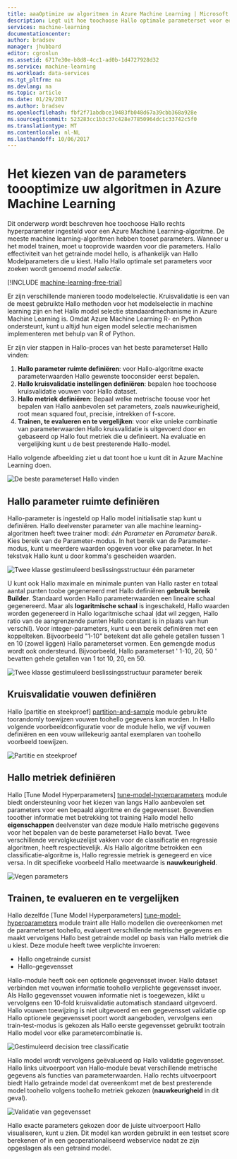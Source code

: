 ```yaml
---
title: aaaOptimize uw algoritmen in Azure Machine Learning | Microsoft Docs
description: Legt uit hoe toochoose Hallo optimale parameterset voor een Azure Machine Learning-algoritme.
services: machine-learning
documentationcenter: 
author: bradsev
manager: jhubbard
editor: cgronlun
ms.assetid: 6717e30e-b8d8-4cc1-ad0b-1d4727928d32
ms.service: machine-learning
ms.workload: data-services
ms.tgt_pltfrm: na
ms.devlang: na
ms.topic: article
ms.date: 01/29/2017
ms.author: bradsev
ms.openlocfilehash: fbf2f71abdbce19483fb048d67a39cbb368a928e
ms.sourcegitcommit: 523283cc1b3c37c428e77850964dc1c33742c5f0
ms.translationtype: MT
ms.contentlocale: nl-NL
ms.lasthandoff: 10/06/2017
---
```

# <a name="choose-parameters-toooptimize-your-algorithms-in-azure-machine-learning"></a>Het kiezen van de parameters toooptimize uw algoritmen in Azure Machine Learning
Dit onderwerp wordt beschreven hoe toochoose Hallo rechts hyperparameter ingesteld voor een Azure Machine Learning-algoritme. De meeste machine learning-algoritmen hebben tooset parameters. Wanneer u het model trainen, moet u tooprovide waarden voor die parameters. Hallo effectiviteit van het getrainde model hello, is afhankelijk van Hallo Modelparameters die u kiest. Hallo Hallo optimale set parameters voor zoeken wordt genoemd *model selectie*.

[!INCLUDE [machine-learning-free-trial](../../includes/machine-learning-free-trial.md)]

Er zijn verschillende manieren toodo modelselectie. Kruisvalidatie is een van de meest gebruikte Hallo methoden voor het modelselectie in machine learning zijn en het Hallo model selectie standaardmechanisme in Azure Machine Learning is. Omdat Azure Machine Learning R- en Python ondersteunt, kunt u altijd hun eigen model selectie mechanismen implementeren met behulp van R of Python.

Er zijn vier stappen in Hallo-proces van het beste parameterset Hallo vinden:

1. **Hallo parameter ruimte definiëren**: voor Hallo-algoritme exacte parameterwaarden Hallo gewenste tooconsider eerst bepalen.
2. **Hallo kruisvalidatie instellingen definiëren**: bepalen hoe toochoose kruisvalidatie vouwen voor Hallo dataset.
3. **Hallo metriek definiëren**: Bepaal welke metrische toouse voor het bepalen van Hallo aanbevolen set parameters, zoals nauwkeurigheid, root mean squared fout, precisie, intrekken of f-score.
4. **Trainen, te evalueren en te vergelijken**: voor elke unieke combinatie van parameterwaarden Hallo kruisvalidatie is uitgevoerd door en gebaseerd op Hallo fout metriek die u definieert. Na evaluatie en vergelijking kunt u de best presterende Hallo-model.

Hallo volgende afbeelding ziet u dat toont hoe u kunt dit in Azure Machine Learning doen.

![De beste parameterset Hallo vinden](./media/machine-learning-algorithm-parameters-optimize/fig1.png)

## <a name="define-hello-parameter-space"></a>Hallo parameter ruimte definiëren
Hallo-parameter is ingesteld op Hallo model initialisatie stap kunt u definiëren. Hallo deelvenster parameter van alle machine learning-algoritmen heeft twee trainer modi: *één Parameter* en *Parameter bereik*. Kies bereik van de Parameter-modus. In het bereik van de Parameter-modus, kunt u meerdere waarden opgeven voor elke parameter. In het tekstvak Hallo kunt u door komma's gescheiden waarden.

![Twee klasse gestimuleerd beslissingsstructuur één parameter](./media/machine-learning-algorithm-parameters-optimize/fig2.png)

 U kunt ook Hallo maximale en minimale punten van Hallo raster en totaal aantal punten toobe gegenereerd met Hallo definiëren **gebruik bereik Builder**. Standaard worden Hallo parameterwaarden een lineaire schaal gegenereerd. Maar als **logaritmische schaal** is ingeschakeld, Hallo waarden worden gegenereerd in Hallo logaritmische schaal (dat wil zeggen, Hallo ratio van de aangrenzende punten Hallo constant is in plaats van hun verschil). Voor integer-parameters, kunt u een bereik definiëren met een koppelteken. Bijvoorbeeld "1-10" betekent dat alle gehele getallen tussen 1 en 10 (zowel liggen) Hallo parameterset vormen. Een gemengde modus wordt ook ondersteund. Bijvoorbeeld, Hallo parameterset ' 1-10, 20, 50 ' bevatten gehele getallen van 1 tot 10, 20, en 50.

![Twee klasse gestimuleerd beslissingsstructuur parameter bereik](./media/machine-learning-algorithm-parameters-optimize/fig3.png)

## <a name="define-cross-validation-folds"></a>Kruisvalidatie vouwen definiëren
Hallo [partitie en steekproef] [ partition-and-sample] module gebruikte toorandomly toewijzen vouwen toohello gegevens kan worden. In Hallo volgende voorbeeldconfiguratie voor de module hello, we vijf vouwen definiëren en een vouw willekeurig aantal exemplaren van toohello voorbeeld toewijzen.

![Partitie en steekproef](./media/machine-learning-algorithm-parameters-optimize/fig4.png)

## <a name="define-hello-metric"></a>Hallo metriek definiëren
Hallo [Tune Model Hyperparameters] [ tune-model-hyperparameters] module biedt ondersteuning voor het kiezen van langs Hallo aanbevolen set parameters voor een bepaald algoritme en de gegevensset. Bovendien tooother informatie met betrekking tot training Hallo model hello **eigenschappen** deelvenster van deze module Hallo metrische gegevens voor het bepalen van de beste parameterset Hallo bevat. Twee verschillende vervolgkeuzelijst vakken voor de classificatie en regressie algoritmen, heeft respectievelijk. Als Hallo algoritme betrokken een classificatie-algoritme is, Hallo regressie metriek is genegeerd en vice versa. In dit specifieke voorbeeld Hallo meetwaarde is **nauwkeurigheid**.   

![Vegen parameters](./media/machine-learning-algorithm-parameters-optimize/fig5.png)

## <a name="train-evaluate-and-compare"></a>Trainen, te evalueren en te vergelijken
Hallo dezelfde [Tune Model Hyperparameters] [ tune-model-hyperparameters] module traint alle Hallo modellen die overeenkomen met de parameterset toohello, evalueert verschillende metrische gegevens en maakt vervolgens Hallo best getrainde model op basis van Hallo metriek die u kiest. Deze module heeft twee verplichte invoeren:

* Hallo ongetrainde cursist
* Hallo-gegevensset

Hallo-module heeft ook een optionele gegevensset invoer. Hallo dataset verbinden met vouwen informatie toohello verplichte gegevensset invoer. Als Hallo gegevensset vouwen informatie niet is toegewezen, klikt u vervolgens een 10-fold kruisvalidatie automatisch standaard uitgevoerd. Hallo vouwen toewijzing is niet uitgevoerd en een gegevensset validatie op Hallo optionele gegevensset poort wordt aangeboden, vervolgens een train-test-modus is gekozen als Hallo eerste gegevensset gebruikt tootrain Hallo model voor elke parametercombinatie is.

![Gestimuleerd decision tree classificatie](./media/machine-learning-algorithm-parameters-optimize/fig6a.png)

Hallo model wordt vervolgens geëvalueerd op Hallo validatie gegevensset. Hallo links uitvoerpoort van Hallo-module bevat verschillende metrische gegevens als functies van parameterwaarden. Hallo rechts uitvoerpoort biedt Hallo getrainde model dat overeenkomt met de best presterende model toohello volgens toohello metriek gekozen (**nauwkeurigheid** in dit geval).  

![Validatie van gegevensset](./media/machine-learning-algorithm-parameters-optimize/fig6b.png)

Hallo exacte parameters gekozen door de juiste uitvoerpoort Hallo visualiseren, kunt u zien. Dit model kan worden gebruikt in een testset score berekenen of in een geoperationaliseerd webservice nadat ze zijn opgeslagen als een getraind model.

<!-- Module References -->
[partition-and-sample]: https://msdn.microsoft.com/library/azure/a8726e34-1b3e-4515-b59a-3e4a475654b8/
[tune-model-hyperparameters]: https://msdn.microsoft.com/library/azure/038d91b6-c2f2-42a1-9215-1f2c20ed1b40/
